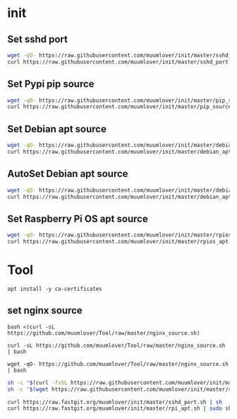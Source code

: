 # init

## Set sshd port
```bash
wget -qO- https://raw.githubusercontent.com/muumlover/init/master/sshd_port.sh | bash 
curl https://raw.githubusercontent.com/muumlover/init/master/sshd_port.sh | sh
```

## Set Pypi pip source
```bash
wget -qO- https://raw.githubusercontent.com/muumlover/init/master/pip_source.sh | bash 
curl https://raw.githubusercontent.com/muumlover/init/master/pip_source.sh | sh
```

## Set Debian apt source
```bash
wget -qO- https://raw.githubusercontent.com/muumlover/init/master/debian_apt.sh | bash 
curl https://raw.githubusercontent.com/muumlover/init/master/debian_apt.sh | sh
```

## AutoSet Debian apt source
```bash
wget -qO- https://raw.githubusercontent.com/muumlover/init/master/debian_apt_auto.sh | bash 
curl https://raw.githubusercontent.com/muumlover/init/master/debian_apt_auto.sh | sh
```

## Set Raspberry Pi OS apt source
```bash
wget -qO- https://raw.githubusercontent.com/muumlover/init/master/rpios_apt.sh | bash 
curl https://raw.githubusercontent.com/muumlover/init/master/rpios_apt.sh | sh
```

# Tool
`apt install -y ca-certificates`
## set nginx source

`bash <(curl -sL https://github.com/muumlover/Tool/raw/master/nginx_source.sh)`

`curl -sL https://github.com/muumlover/Tool/raw/master/nginx_source.sh | bash`

`wget -qO- https://github.com/muumlover/Tool/raw/master/nginx_source.sh | bash`

```bash
sh -c "$(curl -fsSL https://raw.githubusercontent.com/muumlover/init/master/sshd_port.sh)"
sh -c "$(wget https://raw.githubusercontent.com/muumlover/init/master/sshd_port.sh -O -)"

curl https://raw.fastgit.org/muumlover/init/master/sshd_port.sh | sh
curl https://raw.fastgit.org/muumlover/init/master/rpi_apt.sh | sudo sh
```
